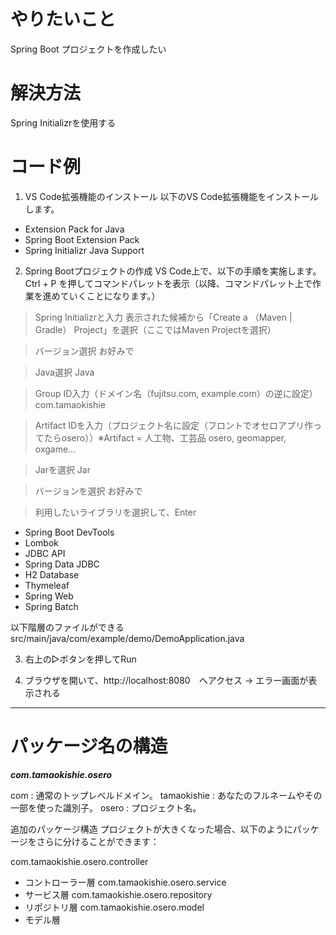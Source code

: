 # やりたいこと
Spring Boot プロジェクトを作成したい

# 解決方法
Spring Initializrを使用する

# コード例

1. VS Code拡張機能のインストール
以下のVS Code拡張機能をインストールします。
- Extension Pack for Java
- Spring Boot Extension Pack 
- Spring Initializr Java Support

2. Spring Bootプロジェクトの作成
VS Code上で、以下の手順を実施します。
Ctrl + P を押してコマンドパレットを表示（以降、コマンドパレット上で作業を進めていくことになります。）

>Spring Initializrと入力
表示された候補から「Create a （Maven | Gradle） Project」を選択（ここではMaven Projectを選択）

>バージョン選択
お好みで

>Java選択
Java

>Group ID入力（ドメイン名（fujitsu.com, example.com）の逆に設定）
com.tamaokishie

>Artifact IDを入力（プロジェクト名に設定（フロントでオセロアプリ作ってたらosero））※Artifact = 人工物、工芸品 
osero, geomapper, oxgame...

>Jarを選択
Jar

>バージョンを選択
お好みで

>利用したいライブラリを選択して、Enter
- Spring Boot DevTools
- Lombok
- JDBC API
- Spring Data JDBC
- H2 Database
- Thymeleaf
- Spring Web
- Spring Batch

以下階層のファイルができる
src/main/java/com/example/demo/DemoApplication.java

3. 右上の▷ボタンを押してRun

4. ブラウザを開いて、http://localhost:8080　へアクセス → エラー画面が表示される

----------------------------------------------------------------------------------------------------------
# パッケージ名の構造
  ***com.tamaokishie.osero***

com
: 通常のトップレベルドメイン。
tamaokishie
: あなたのフルネームやその一部を使った識別子。
osero
: プロジェクト名。

追加のパッケージ構造
プロジェクトが大きくなった場合、以下のようにパッケージをさらに分けることができます：

com.tamaokishie.osero.controller
- コントローラー層
com.tamaokishie.osero.service
- サービス層
com.tamaokishie.osero.repository
- リポジトリ層
com.tamaokishie.osero.model
- モデル層